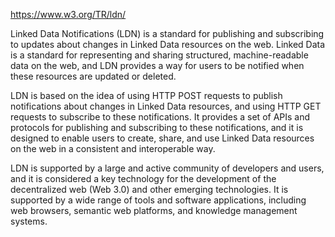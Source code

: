 https://www.w3.org/TR/ldn/

Linked Data Notifications (LDN) is a standard for publishing and subscribing to updates about changes in Linked Data resources on the web. Linked Data is a standard for representing and sharing structured, machine-readable data on the web, and LDN provides a way for users to be notified when these resources are updated or deleted.

LDN is based on the idea of using HTTP POST requests to publish notifications about changes in Linked Data resources, and using HTTP GET requests to subscribe to these notifications. It provides a set of APIs and protocols for publishing and subscribing to these notifications, and it is designed to enable users to create, share, and use Linked Data resources on the web in a consistent and interoperable way.

LDN is supported by a large and active community of developers and users, and it is considered a key technology for the development of the decentralized web (Web 3.0) and other emerging technologies. It is supported by a wide range of tools and software applications, including web browsers, semantic web platforms, and knowledge management systems.